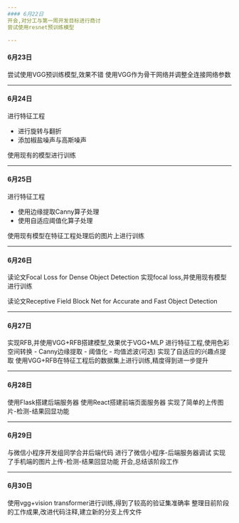 ```yaml
---
#### 6月22日
开会,对分工与第一周开发目标进行商讨
尝试使用resnet预训练模型

---
```

#### 6月23日
尝试使用VGG预训练模型,效果不错
使用VGG作为骨干网络并调整全连接网络参数

---
#### 6月24日
进行特征工程
- 进行旋转与翻折
- 添加椒盐噪声与高斯噪声

使用现有的模型进行训练

---
#### 6月25日
进行特征工程
- 使用边缘提取Canny算子处理
- 使用自适应阈值化算子处理

使用现有模型在特征工程处理后的图片上进行训练

---
#### 6月26日
读论文Focal Loss for Dense Object Detection
实现focal loss,并使用现有模型进行训练

读论文Receptive Field Block Net for Accurate and Fast Object Detection

---
#### 6月27日
实现RFB,并使用VGG+RFB搭建模型,效果优于VGG+MLP
进行特征工程,使用色彩空间转换 - Canny边缘提取 - 阈值化 - 均值滤波(可选) 实现了自适应的兴趣点提取
使用VGG+RFB在特征工程后的数据集上进行训练,精度得到进一步提升

---
#### 6月28日
使用Flask搭建后端服务器
使用React搭建前端页面服务器
实现了简单的上传图片-检测-结果回显功能

---
#### 6月29日
与微信小程序开发组同学合并后端代码
进行了微信小程序-后端服务器调试
实现了手机端的图片上传-检测-结果回显功能
开会,总结该阶段工作

---
#### 6月30日
使用vgg+vision transformer进行训练,得到了较高的验证集准确率
整理目前阶段的工作成果,改进代码注释,建立新的分支上传文件
